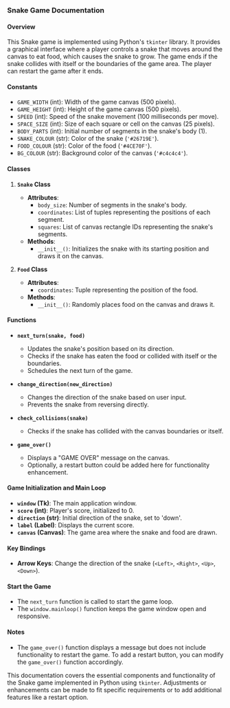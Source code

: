 ### Snake Game Documentation

#### Overview

This Snake game is implemented using Python's `tkinter` library. It provides a graphical interface where a player controls a snake that moves around the canvas to eat food, which causes the snake to grow. The game ends if the snake collides with itself or the boundaries of the game area. The player can restart the game after it ends.

#### Constants

- `GAME_WIDTH` (int): Width of the game canvas (500 pixels).
- `GAME_HEIGHT` (int): Height of the game canvas (500 pixels).
- `SPEED` (int): Speed of the snake movement (100 milliseconds per move).
- `SPACE_SIZE` (int): Size of each square or cell on the canvas (25 pixels).
- `BODY_PARTS` (int): Initial number of segments in the snake's body (1).
- `SNAKE_COLOUR` (str): Color of the snake (`'#26719E'`).
- `FOOD_COLOUR` (str): Color of the food (`'#4CE70F'`).
- `BG_COLOUR` (str): Background color of the canvas (`'#c4c4c4'`).

#### Classes

1. **`Snake` Class**
   - **Attributes**:
     - `body_size`: Number of segments in the snake's body.
     - `coordinates`: List of tuples representing the positions of each segment.
     - `squares`: List of canvas rectangle IDs representing the snake's segments.
   - **Methods**:
     - `__init__()`: Initializes the snake with its starting position and draws it on the canvas.

2. **`Food` Class**
   - **Attributes**:
     - `coordinates`: Tuple representing the position of the food.
   - **Methods**:
     - `__init__()`: Randomly places food on the canvas and draws it.

#### Functions

- **`next_turn(snake, food)`**
  - Updates the snake's position based on its direction.
  - Checks if the snake has eaten the food or collided with itself or the boundaries.
  - Schedules the next turn of the game.

- **`change_direction(new_direction)`**
  - Changes the direction of the snake based on user input.
  - Prevents the snake from reversing directly.

- **`check_collisions(snake)`**
  - Checks if the snake has collided with the canvas boundaries or itself.

- **`game_over()`**
  - Displays a "GAME OVER" message on the canvas.
  - Optionally, a restart button could be added here for functionality enhancement.

#### Game Initialization and Main Loop

- **`window` (Tk)**: The main application window.
- **`score` (int)**: Player's score, initialized to 0.
- **`direction` (str)**: Initial direction of the snake, set to 'down'.
- **`label` (Label)**: Displays the current score.
- **`canvas` (Canvas)**: The game area where the snake and food are drawn.

#### Key Bindings

- **Arrow Keys**: Change the direction of the snake (`<Left>`, `<Right>`, `<Up>`, `<Down>`).

#### Start the Game

- The `next_turn` function is called to start the game loop.
- The `window.mainloop()` function keeps the game window open and responsive.

#### Notes

- The `game_over()` function displays a message but does not include functionality to restart the game. To add a restart button, you can modify the `game_over()` function accordingly.

This documentation covers the essential components and functionality of the Snake game implemented in Python using `tkinter`. Adjustments or enhancements can be made to fit specific requirements or to add additional features like a restart option.
